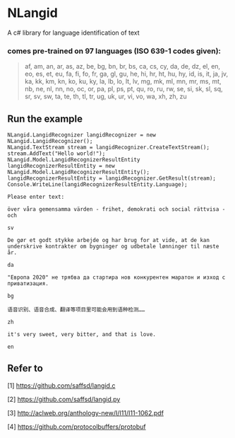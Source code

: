 ﻿# NLangid
A c# library for language identification of text

### comes pre-trained on 97 languages (ISO 639-1 codes given):

> af, am, an, ar, as, az, be, bg, bn, br, bs, ca, cs, cy, da, de, dz, el, en, eo, es, et, eu, fa, fi, fo, fr, ga, gl, gu, he, hi, hr, ht, hu, hy, id, is, it, ja, jv, ka, kk, km, kn, ko, ku, ky, la, lb, lo, lt, lv, mg, mk, ml, mn, mr, ms, mt, nb, ne, nl, nn, no, oc, or, pa, pl, ps, pt, qu, ro, ru, rw, se, si, sk, sl, sq, sr, sv, sw, ta, te, th, tl, tr, ug, uk, ur, vi, vo, wa, xh, zh, zu

Run the example
----------
```
NLangid.LangidRecognizer langidRecognizer = new NLangid.LangidRecognizer();
NLangid.TextStream stream = langidRecognizer.CreateTextStream();
stream.AddText("Hello world!");
NLangid.Model.LangidRecognizerResultEntity langidRecognizerResultEntity = new NLangid.Model.LangidRecognizerResultEntity();
langidRecognizerResultEntity = langidRecognizer.GetResult(stream);
Console.WriteLine(langidRecognizerResultEntity.Language);
```
```
Please enter text:

över våra gemensamma värden - frihet, demokrati och social rättvisa - och

sv

De gør et godt stykke arbejde og har brug for at vide, at de kan underskrive kontrakter om bygninger og udbetale lønninger til næste år.

da

"Европа 2020" не трябва да стартира нов конкурентен маратон и изход с приватизация.

bg

语音识别、语音合成、翻译等项目里可能会用到语种检测……

zh

it's very sweet, very bitter, and that is love.

en
```


Refer to
----------
[1] https://github.com/saffsd/langid.c

[2] https://github.com/saffsd/langid.py

[3] http://aclweb.org/anthology-new/I/I11/I11-1062.pdf

[4] https://github.com/protocolbuffers/protobuf


